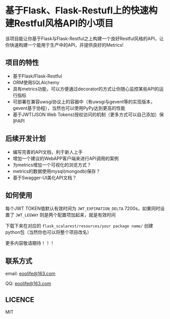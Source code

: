 # 基于Flask、Flask-Restufl上的快速构建Restful风格API的小项目

该项目能让你基于Flask与Flask-Restful之上构建一个良好Restful风格的API，让你快速构建一个能用于生产中的API，并提供良好的Metrics!

## 项目的特性

* 基于Flask/Flask-Restful
* ORM使用SQLAlchemy
* 具有metrics功能，可以方便通过decorator的方式让你随心监控某些API的运行指标
* 可部署在兼容uwsgi协议上的容器中（有uwsgi与gevent等的实现版本，gevent基于协程），当然也可以使用PyPy达到更高的性能
* 基于JWT(JSON Web Tokens)授权访问的机制（更多方式可以自己添加）保护API

## 后续开发计划

* 编写完善的API文档，利于新人上手
* 增加一个建议的WebAPP客户端来进行API调用的案例
* 为metrics增加一个可视化的浏览方式？
* metrics的数据使用mysql(mongodb)保存？
* 基于Swagger-UI美化API文档？
    
## 如何使用      

每个JWT TOKEN值默认有效时间为 `JWT_EXPIRATION_DELTA` 7200s，如果同时设置了 `JWT_LEEWAY` 则是两个配置项加起来，就是有效时间

下载下来在对应的 `flask_scalarest/resources/your package name/` 创建python包（当然你也可以将整个项目改名）

更多内容敬请期待！！！


## 联系方式

email: eoolife@163.com

QQ: eoolife@163.com


## LICENCE

MIT